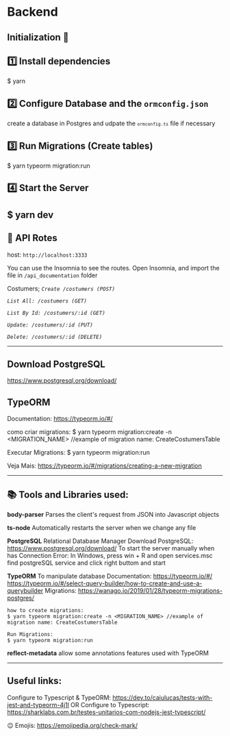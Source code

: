 # Backend

## Initialization 🚀

## 1️⃣ Install dependencies
$ yarn

## 2️⃣ Configure Database and the `ormconfig.json`
create a database in Postgres and udpate the <code>`ormconfig.ts`</code> file if necessary

## 3️⃣ Run Migrations (Create tables)
$ yarn typeorm migration:run

## 4️⃣ Start the Server
$ yarn dev
----------------

## 🚚 API Rotes
host: <code>http://localhost:3333</code>

You can use the Insomnia to see the routes.
Open Insomnia, and import the file in `/api_documentation` folder

Costumers;
*``Create /costumers (POST)``*

*``List All: /costumers (GET)``*

*``List By Id: /costumers/:id (GET)``*

*``Update: /costumers/:id (PUT)``*

*``Delete: /costumers/:id (DELETE)``*

------------------
## Download PostgreSQL
https://www.postgresql.org/download/

## TypeORM
Documentation: https://typeorm.io/#/

como criar migrations:
$ yarn typeorm migration:create -n <MIGRATION_NAME> //example of migration name: CreateCostumersTable

Executar Migrations:
$ yarn typeorm migration:run

Veja Mais: https://typeorm.io/#/migrations/creating-a-new-migration

------------------
## 📚 Tools and Libraries used:
**body-parser**
Parses the client's request from JSON into Javascript objects

**ts-node**
Automatically restarts the server when we change any file

**PostgreSQL**
Relational Database Manager
Download PostgreSQL: https://www.postgresql.org/download/
To start the server manually when has Connection Error: 
    In Windows, press win + R and open services.msc
    find postgreSQL service and click right buttom and start

**TypeORM**
To manipulate database
Documentation: https://typeorm.io/#/
https://typeorm.io/#/select-query-builder/how-to-create-and-use-a-querybuilder
Migrations: https://wanago.io/2019/01/28/typeorm-migrations-postgres/

    how to create migrations:
    $ yarn typeorm migration:create -n <MIGRATION_NAME> //example of migration name: CreateCostumersTable

    Run Migrations:
    $ yarn typeorm migration:run

**reflect-metadata**
allow some annotations features used with TypeORM


---------------------
## Useful links:
Configure to Typescript & TypeORM: https://dev.to/caiulucas/tests-with-jest-and-typeorm-4j1l
OR Configure to Typescript: https://sharklabs.com.br/testes-unitarios-com-nodejs-jest-typescript/

😉 Emojis: https://emojipedia.org/check-mark/